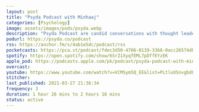 ```yaml
---
layout: post
title: "Psyda Podcast with Minhaa‪j‬"
categories: [Psychology]
image: assets/images/pods/psyda.webp
description: "Psyda Podcast are candid conversations with thought leaders in the field of AI, Data Science and Psychology. The host Minhaaj Rehman is CEO of Psyda Solutions and a renowned social scientist. He is the author of the book 'Psychometrics in Recruitment' and two other books. He has worked with bluechip companies for over 20 years in different capacities."
podurl: https://psyda.co/podcast
rss: https://anchor.fm/s/4ab1e5dc/podcast/rss
pocketcasts: https://pca.st/podcast/fdec3d50-4706-0139-3368-0acc26574db2
spotify: https://open.spotify.com/show/6SrZiXyqfEML7pDffEYzEK
apple_pod: https://podcasts.apple.com/pk/podcast/psyda-podcast-with-minhaaj/id1551704229
overcast:
youtube: https://www.youtube.com/watch?v=VCMSym5Q_EE&list=PLtluUSnvgbdF7MlqjX5-IVMCkFGTrEWlz
stitcher:
last_published: 2021-03-27 21:36:34
frequency: 3
duration: 1 hour 26 mins to 2 hours 16 mins
status: active
---
```

